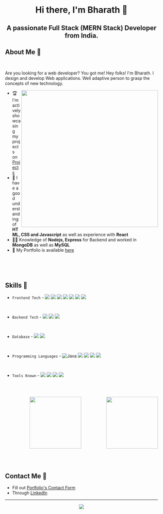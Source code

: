 <!--
**Bharath-designer/bharath-designer** is a ✨ _special_ ✨ repository because its `README.md` (this file) appears on your GitHub profile.
Here are some ideas to get you started:
- 🔭 I’m currently working on ...
- 🌱 I’m currently learning ...
- 👯 I’m looking to collaborate on ...
- 🤔 I’m looking for help with ...
- 💬 Ask me about ...
- 📫 How to reach me: ...
- 😄 Pronouns: ...
- ⚡ Fun fact: ...
-->
# <p align=center>Hi there, I'm Bharath 👋</p>
## <p align=center>A passionate Full Stack (MERN Stack) Developer from India.</p>


## About Me 🌟
<br/>

Are you looking for a web developer? You got me! Hey folks! I'm Bharath. I design and develop Web applications. Well adaptive person to grasp the concepts of new technology.

<img align="right" width="450" src="https://github.com/zxcvbnmbnmbnm/zxcvbnmbnmbnm/raw/main/term-sheet-1674808624713.svg"/>


 - 🏆 I'm actively showcasing my projects on  <a href="https://bharath-v-portfolio.web.app/project">Projects</a>
 - 🎯 I have a good understanding of **HTML, CSS and Javascript** as well as experience with **React**
 - 👨‍💻 Knowledge of **Nodejs, Express** for Backend and worked in **MongoDB** as well as **MySQL**
 - 📌 My Portfolio is available [here](https://bharath-v-portfolio.web.app) 

<br/>
<br/>
<br/>


## Skills 🎯

- ```Frontend Tech``` - ![](https://img.shields.io/badge/HTML5-E34F26.svg?style=for-the-badge&logo=HTML5&logoColor=white) ![](https://img.shields.io/badge/CSS3-1572B6.svg?style=for-the-badge&logo=CSS3&logoColor=white) ![](https://img.shields.io/badge/JavaScript-F7DF1E.svg?style=for-the-badge&logo=JavaScript&logoColor=black) ![](https://img.shields.io/badge/React-61DAFB.svg?style=for-the-badge&logo=React&logoColor=black) ![](https://img.shields.io/badge/Bootstrap-7952B3.svg?style=for-the-badge&logo=Bootstrap&logoColor=white) ![](https://img.shields.io/badge/Figma-F24E1E.svg?style=for-the-badge&logo=Figma&logoColor=white) ![](https://img.shields.io/badge/Redux-764ABC.svg?style=for-the-badge&logo=Redux&logoColor=white) 

<br/>

- ```Backend Tech``` - ![](https://img.shields.io/badge/Node.js-339933.svg?style=for-the-badge&logo=nodedotjs&logoColor=white) ![](https://img.shields.io/badge/Express-000000.svg?style=for-the-badge&logo=Express&logoColor=white) ![](https://img.shields.io/badge/Firebase-FFCA28.svg?style=for-the-badge&logo=Firebase&logoColor=black)

<br/>

- ```Database``` - ![](https://img.shields.io/badge/MongoDB-47A248.svg?style=for-the-badge&logo=MongoDB&logoColor=white) ![](https://img.shields.io/badge/MySQL-4479A1.svg?style=for-the-badge&logo=MySQL&logoColor=white)

<br/>

- ```Programming Languages``` - ![Java](https://img.shields.io/badge/java-%23ED8B00.svg?style=for-the-badge&logo=java&logoColor=white) ![](https://img.shields.io/badge/Python-3776AB.svg?style=for-the-badge&logo=Python&logoColor=white) ![](https://img.shields.io/badge/JavaScript-F7DF1E.svg?style=for-the-badge&logo=JavaScript&logoColor=black) ![](https://img.shields.io/badge/C-A8B9CC.svg?style=for-the-badge&logo=C&logoColor=black) ![](https://img.shields.io/badge/C++-00599C.svg?style=for-the-badge&logo=C++&logoColor=white)


<br/>

- ```Tools Known``` - ![](https://img.shields.io/badge/Git-F05032.svg?style=for-the-badge&logo=Git&logoColor=white) ![](https://img.shields.io/badge/GitHub-181717.svg?style=for-the-badge&logo=GitHub&logoColor=white) ![](https://img.shields.io/badge/Postman-FF6C37.svg?style=for-the-badge&logo=Postman&logoColor=white) ![](https://img.shields.io/badge/Adobe%20Photoshop-31A8FF.svg?style=for-the-badge&logo=Adobe-Photoshop&logoColor=white)


<br/>
<br/>

<p align="center"><img height="170" align="right" src="https://github-readme-stats.vercel.app/api/top-langs/?username=bharath-designer&theme=highcontrast&show_icons=true&hide_border=false&layout=compact"/><img height="170" src="https://github-readme-stats.vercel.app/api?username=bharath-designer&theme=highcontrast&show_icons=true&hide_border=false&count_private=true"/></p>

<br/>
<br/>


## Contact Me 📱

- Fill out  [Portfolio's Contact Form](https://bharath-v-portfolio.web.app/contact)
- Through [LinkedIn](https://www.linkedin.com/in/bharath-v-536990245/)

<hr/>

<p align="center"><img src="https://github-readme-streak-stats.herokuapp.com/?user=bharath-designer&theme=highcontrast&hide_border=false"/></p>
